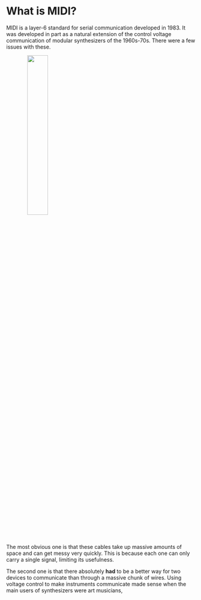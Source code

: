 # What is MIDI?
MIDI is a layer-6 standard for serial communication developed in 1983. It was developed in part as a natural extension of the control voltage communication of modular synthesizers of the 1960s-70s. There were a few issues with these.


<img src = "/modular.jpg" align = "center" style = "text-align: center; width: 33%" />


The most obvious one is that these cables take up massive amounts of space and can get messy very quickly. This is because each one can only carry a single signal, limiting its usefulness.


The second one is that there absolutely **had** to be a better way for two devices to communicate than through a massive chunk of wires. Using voltage control to make instruments communicate made sense when the main users of synthesizers were art musicians,
